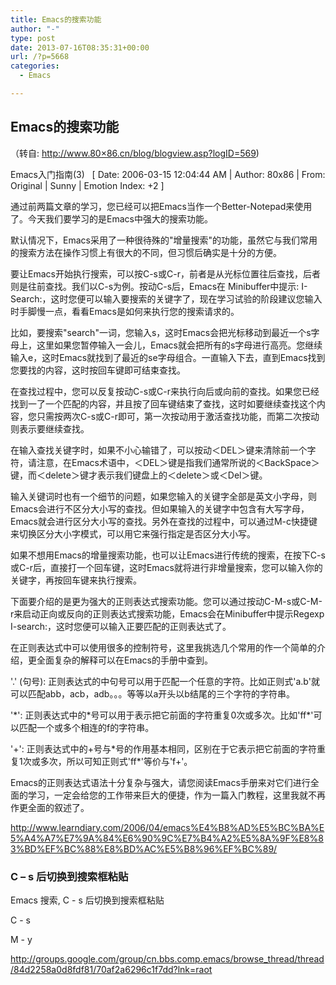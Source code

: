 ```yaml
---
title: Emacs的搜索功能
author: "-"
type: post
date: 2013-07-16T08:35:31+00:00
url: /?p=5668
categories:
  - Emacs

---
```

## Emacs的搜索功能
（转自: http://www.80×86.cn/blog/blogview.asp?logID=569) 

Emacs入门指南(3)   [ Date: 2006-03-15 12:04:44 AM | Author: 80x86 | From: Original | Sunny | Emotion Index: +2 ]

通过前两篇文章的学习，您已经可以把Emacs当作一个Better-Notepad来使用了。今天我们要学习的是Emacs中强大的搜索功能。

默认情况下，Emacs采用了一种很待殊的"增量搜索"的功能，虽然它与我们常用的搜索方法在操作习惯上有很大的不同，但习惯后确实是十分的方便。

要让Emacs开始执行搜索，可以按C-s或C-r，前者是从光标位置往后查找，后者则是往前查找。我们以C-s为例。按动C-s后，Emacs在 Minibuffer中提示: I-Search:，这时您便可以输入要搜索的关键字了，现在学习试验的阶段建议您输入时手脚慢一点，看看Emacs是如何来执行您的搜索请求的。

比如，要搜索"search"一词，您输入s，这时Emacs会把光标移动到最近一个s字母上，这里如果您暂停输入一会儿，Emacs就会把所有的s字母进行高亮。您继续输入e，这时Emacs就找到了最近的se字母组合。一直输入下去，直到Emacs找到您要找的内容，这时按回车键即可结束查找。

在查找过程中，您可以反复按动C-s或C-r来执行向后或向前的查找。如果您已经找到一了一个匹配的内容，并且按了回车键结束了查找，这时如要继续查找这个内容，您只需按两次C-s或C-r即可，第一次按动用于激活查找功能，而第二次按动则表示要继续查找。

在输入查找关键字时，如果不小心输错了，可以按动＜DEL＞键来清除前一个字符，请注意，在Emacs术语中，＜DEL＞键是指我们通常所说的＜BackSpace＞键，而＜delete＞键才表示我们键盘上的＜delete＞或＜Del＞键。

输入关键词时也有一个细节的问题，如果您输入的关键字全部是英文小字母，则Emacs会进行不区分大小写的查找。但如果输入的关键字中包含有大写字母， Emacs就会进行区分大小写的查找。另外在查找的过程中，可以通过M-c快捷键来切换区分大小字模式，可以用它来强行指定是否区分大小写。

如果不想用Emacs的增量搜索功能，也可以让Emacs进行传统的搜索，在按下C-s或C-r后，直接打一个回车键，这时Emacs就将进行非增量搜索，您可以输入你的关键字，再按回车键来执行搜索。

下面要介绍的是更为强大的正则表达式搜索功能。您可以通过按动C-M-s或C-M-r来启动正向或反向的正则表达式搜索功能，Emacs会在Minibuffer中提示Regexp I-search:，这时您便可以输入正要匹配的正则表达式了。

在正则表达式中可以使用很多的控制符号，这里我挑选几个常用的作一个简单的介绍，更全面复杂的解释可以在Emacs的手册中查到。

'.' (句号): 正则表达式的中句号可以用于匹配一个任意的字符。比如正则式'a.b'就可以匹配abb，acb，adb。。。等等以a开头以b结尾的三个字符的字符串。

'\*': 正则表达式中的\*号可以用于表示把它前面的字符重复0次或多次。比如'ff*'可以匹配一个或多个相连的f的字符串。

'+': 正则表达式中的+号与\*号的作用基本相同，区别在于它表示把它前面的字符重复1次或多次，所以可知正则式'ff\*'等价与'f+'。

Emacs的正则表达式语法十分复杂与强大，请您阅读Emacs手册来对它们进行全面的学习，一定会给您的工作带来巨大的便捷，作为一篇入门教程，这里我就不再作更全面的叙述了。

<http://www.learndiary.com/2006/04/emacs%E4%B8%AD%E5%BC%BA%E5%A4%A7%E7%9A%84%E6%90%9C%E7%B4%A2%E5%8A%9F%E8%83%BD%EF%BC%88%E8%BD%AC%E5%B8%96%EF%BC%89/>


### C – s 后切换到搜索框粘贴

Emacs 搜索, C - s 后切换到搜索框粘贴
  
C - s
  
M - y

http://groups.google.com/group/cn.bbs.comp.emacs/browse_thread/thread/84d2258a0d8fdf81/70af2a6296c1f7dd?lnk=raot
